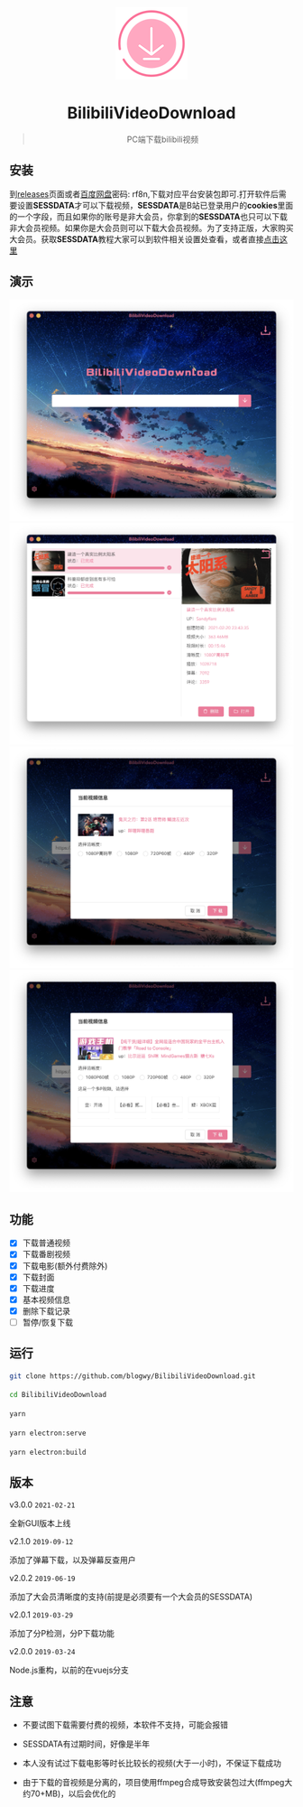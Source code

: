 <div align="center">
  <img src="./build/icons/icon128x128.png" alt="">
  <h1>BilibiliVideoDownload</h1>
  <blockquote>PC端下载bilibili视频</blockquote>
</div>

## 安装

到[releases](https://github.com/blogwy/BilibiliVideoDownload/releases)页面或者[百度网盘](https://pan.baidu.com/s/1O7ZfxFKH7Rm9zhB5JC4Prg)密码: rf8n,下载对应平台安装包即可.打开软件后需要设置**SESSDATA**才可以下载视频，**SESSDATA**是B站已登录用户的**cookies**里面的一个字段，而且如果你的账号是非大会员，你拿到的**SESSDATA**也只可以下载非大会员视频。如果你是大会员则可以下载大会员视频。为了支持正版，大家购买大会员。获取**SESSDATA**教程大家可以到软件相关设置处查看，或者直接[点击这里](https://blog.wangyu.link/2020/01/25/2020-01-25/)

## 演示

![1](./build/demo/1.png)
![2](./build/demo/2.png)
![3](./build/demo/3.png)
![4](./build/demo/4.png)


## 功能

* [x] 下载普通视频
* [x] 下载番剧视频
* [x] 下载电影(额外付费除外)
* [x] 下载封面
* [x] 下载进度
* [x] 基本视频信息
* [x] 删除下载记录
* [ ] 暂停/恢复下载

## 运行

```bash
git clone https://github.com/blogwy/BilibiliVideoDownload.git

cd BilibiliVideoDownload

yarn

yarn electron:serve

yarn electron:build
```
## 版本

v3.0.0 `2021-02-21`

全新GUI版本上线

v2.1.0 `2019-09-12`

添加了弹幕下载，以及弹幕反查用户

v2.0.2 `2019-06-19`

添加了大会员清晰度的支持(前提是必须要有一个大会员的SESSDATA)

v2.0.1 `2019-03-29`

添加了分P检测，分P下载功能

v2.0.0 `2019-03-24`

Node.js重构，以前的在vuejs分支

## 注意

* 不要试图下载需要付费的视频，本软件不支持，可能会报错

* SESSDATA有过期时间，好像是半年

* 本人没有试过下载电影等时长比较长的视频(大于一小时)，不保证下载成功

* 由于下载的音视频是分离的，项目使用ffmpeg合成导致安装包过大(ffmpeg大约70+MB)，以后会优化的